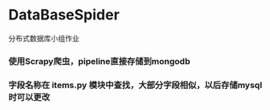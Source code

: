 # DataBaseSpider
分布式数据库小组作业
### 使用Scrapy爬虫，pipeline直接存储到mongodb
### 字段名称在   items.py  模块中查找，大部分字段相似，以后存储mysql时可以更改
